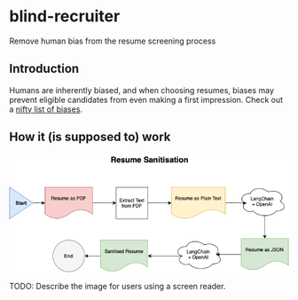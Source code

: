 # blind-recruiter
Remove human bias from the resume screening process

## Introduction
Humans are inherently biased, and when choosing resumes, biases may prevent eligible candidates from
even making a first impression. Check out a [nifty list of biases](https://github.com/aniruddha-adhikary/blind-recruiter/wiki/Biases-to-address).

## How it (is supposed to) work
![A flow diagram visualising the step-by-step processing workflow](./_docs/flow-diagram.drawio.png)

TODO: Describe the image for users using a screen reader.